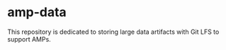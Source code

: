 # amp-data
This repository is dedicated to storing large data artifacts with Git LFS to support AMPs.
